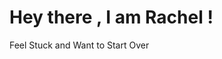 <html>
	<body>
		<h1>Hey there , I am Rachel !</h1>
		<!--
		<h5>Version 0.0.1 :)</h5>
		<br>
		<p>Hi , I am an assistant written in <b>Python !</b></p>
		<p>I can't do many difficult stuff , but I am a <b>lovely</b> Assistant !</p>
		<p>At first official version ( 0.0.1 ) , there is no MySQL !</p>
		-->
		<p>Feel Stuck and Want to Start Over</p>
    </body>
</html>